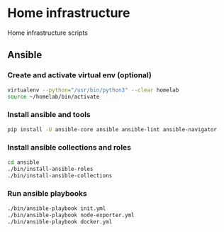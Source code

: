 # Home infrastructure
Home infrastructure scripts

## Ansible

### Create and activate virtual env (optional)
```bash
virtualenv --python="/usr/bin/python3" --clear homelab
source ~/homelab/bin/activate
```

### Install ansible and tools
```bash
pip install -U ansible-core ansible ansible-lint ansible-navigator
```


### Install ansible collections and roles
```bash
cd ansible
./bin/install-ansible-roles
./bin/install-ansible-collections
```


### Run ansible playbooks
```bash
./bin/ansible-playbook init.yml
./bin/ansible-playbook node-exporter.yml
./bin/ansible-playbook docker.yml
```
